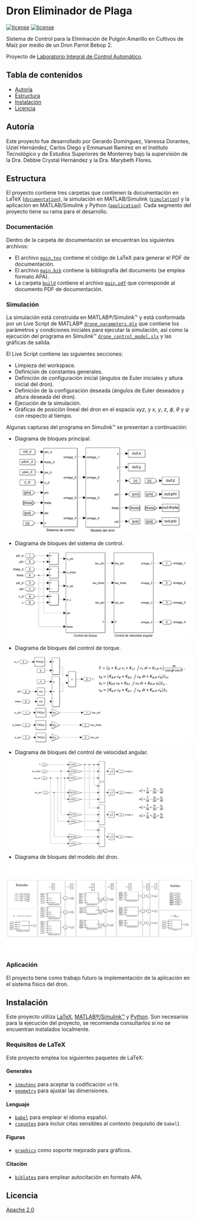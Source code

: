 # Dron Eliminador de Plaga
[![license](https://img.shields.io/badge/license-Apache%202.0-green)](LICENSE)
[![license](https://img.shields.io/badge/readme%20style-standard-green)](LICENSE)

Sistema de Control para la Eliminación de Pulgón Amarillo en Cultivos de Maíz por medio de un Dron Parrot Bebop 2.

Proyecto de [Laboratorio Integral de Control Automático](https://samp.itesm.mx/Materias/VistaPreliminarMateria?clave=MR3029&lang=ES#).

## Tabla de contenidos

- [Autoría](#autoría)
- [Estructura](#estructura)
- [Instalación](#instalación)
- [Licencia](#licencia)

## Autoría
Este proyecto fue desarrollado por Gerardo Domínguez, Vanessa Dorantes, Uziel Hernández, Carlos Diego y Emmanuel Ramírez en el Instituto Tecnológico y de Estudios Superiores de Monterrey bajo la supervisión de la Dra. Debbie Crystal Hernández y la Dra. Marybeth Flores.

## Estructura
El proyecto contiene tres carpetas que contienen la documentación en LaTeX ([``documentation``](documentation)), la simulación en MATLAB/Simulink ([``simulation``](simulation)) y la aplicación en MATLAB/Simulink y Python ([``application``](application)). Cada segmento del proyecto tiene su rama para el desarrollo.

### Documentación
Dentro de la carpeta de documentación se encuentran los siguientes archivos:

- El archivo [``main.tex``](documentation/main.tex) contiene el código de LaTeX para generar el PDF de documentación.
- El archivo [``main.bib``](documentation/main.bib) contiene la bibliografía del documento (se emplea formato APA).
- La carpeta [``build``](documentation/build) contiene el archivo [``main.pdf``](documentation/build/main.pdf) que corresponde al documento PDF de documentación.
### Simulación

La simulación está construida en MATLAB®/Simulink™ y está conformada por un Live Script de MATLAB® [``drone_parameters.mlx``](simulation/drone_parameters.mlx) que contiene los parámetros y condiciones iniciales para ejecutar la simulación, así como la ejecución del programa en Simulink™ [``drone_control_model.slx``](simulation/drone_control_model.slx) y las gráficas de salida.

El Live Script contiene las siguientes secciones:

- Limpieza del workspace.
- Definición de constantes generales.
- Definición de configuración inicial (ángulos de Euler iniciales y altura inicial del dron).
- Definición de la configuración deseada (ángulos de Euler deseados y altura deseada del dron).
- Ejecución de la simulación.
- Gráficas de posición lineal del dron en el espacio $xyz$, y $x$, $y$, $z$, $\phi$, $\theta$ y $\psi$ con respecto al tiempo.

Algunas capturas del programa en Simulink™ se presentan a continuación:

- Diagrama de bloques principal.

![Diagrama de bloques principal](documentation/pictures/block-main.png)

- Diagrama de bloques del sistema de control.

![Diagrama de bloques del sistema de control](documentation/pictures/block-control-system.png)

- Diagrama de bloques del control de torque.

![Diagrama de bloques del control de torque](documentation/pictures/block-torque-control-system.png)

- Diagrama de bloques del control de velocidad angular.

![Diagrama de bloques del control de velocidad angular](documentation/pictures/block-angular-velocity-model.png)

- Diagrama de bloques del modelo del dron.

![Diagrama de bloques del modelo del dron](documentation/pictures/block-drone-model.png)

### Aplicación
El proyecto tiene como trabajo futuro la implementación de la aplicación en el sistema físico del dron.

## Instalación
Este proyecto utiliza [LaTeX](https://www.latex-project.org/), [MATLAB®/Simulink™](https://www.mathworks.com/products/matlab.html) y [Python](https://www.python.org/). Son necesarios para la ejecución del proyecto, se recomienda consultarlos si no se encuentran instalados localmente.

### Requisitos de LaTeX
Este proyecto emplea los siguientes paquetes de LaTeX:

#### Generales
- [``inputenc``](https://www.ctan.org/pkg/inputenc) para aceptar la codificación ``utf8``.
- [``geometry``](https://www.ctan.org/pkg/geometry) para ajustar las dimensiones.

#### Lenguaje
- [``babel``](https://www.ctan.org/pkg/babel) para emplear el idioma español.
- [``csquotes``](https://www.ctan.org/pkg/csquotes) para incluir citas sensibles al contexto (requisito de ``babel``).

#### Figuras
- [``graphicx``](https://www.ctan.org/pkg/graphicx) como soporte mejorado para gráficos.

#### Citación
- [``biblatex``](https://www.ctan.org/pkg/biblatex) para emplear autocitación en formato APA.

## Licencia

[Apache 2.0](LICENSE) 
